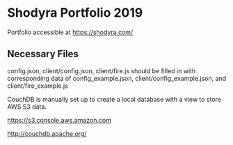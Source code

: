 # Shodyra Portfolio 2019
Portfolio accessible at https://shodyra.com/

## Necessary Files

config.json, client/config.json, client/fire.js should be filled in with corresponding data of config_example.json, client/config_example.json, and client/fire_example.js

CouchDB is manually set up to create a local database with a view to store AWS S3 data.

https://s3.console.aws.amazon.com

http://couchdb.apache.org/